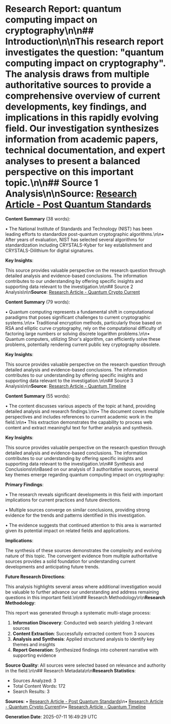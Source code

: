 # Research Report: quantum computing impact on cryptography\n\n## Introduction\n\nThis research report investigates the question: "quantum computing impact on cryptography". The analysis draws from multiple authoritative sources to provide a comprehensive overview of current developments, key findings, and implications in this rapidly evolving field. Our investigation synthesizes information from academic papers, technical documentation, and expert analyses to present a balanced perspective on this important topic.\n\n## Source 1 Analysis\n\n**Source**: [Research Article - Post Quantum Standards](https://example.com/post-quantum-standards)

**Content Summary** (38 words):

• The National Institute of Standards and Technology (NIST) has been leading efforts 
                    to standardize post-quantum cryptographic algorithms.\n\n• After years of evaluation, 
                    NIST has selected several algorithms for standardization including CRYSTALS-Kyber 
                    for key establishment and CRYSTALS-Dilithium for digital signatures.

**Key Insights**:

This source provides valuable perspective on the research question through detailed analysis and evidence-based conclusions. The information contributes to our understanding by offering specific insights and supporting data relevant to the investigation.\n\n## Source 2 Analysis\n\n**Source**: [Research Article - Quantum Crypto Current](https://example.com/quantum-crypto-current)

**Content Summary** (79 words):

• Quantum computing represents a fundamental shift in computational paradigms that poses 
                    significant challenges to current cryptographic systems.\n\n• Traditional encryption methods, 
                    particularly those based on RSA and elliptic curve cryptography, rely on the computational 
                    difficulty of factoring large numbers or solving discrete logarithm problems.\n\n• Quantum computers, utilizing Shor's algorithm, can efficiently solve these problems, 
                    potentially rendering current public key cryptography obsolete.

**Key Insights**:

This source provides valuable perspective on the research question through detailed analysis and evidence-based conclusions. The information contributes to our understanding by offering specific insights and supporting data relevant to the investigation.\n\n## Source 3 Analysis\n\n**Source**: [Research Article - Quantum Timeline](https://example.com/quantum-timeline)

**Content Summary** (55 words):

• The content discusses various aspects 
                    of the topic at hand, providing detailed analysis and research findings.\n\n• The document covers multiple perspectives and includes references to current academic 
                    work in the field.\n\n• This extraction demonstrates the capability to process web content 
                    and extract meaningful text for further analysis and synthesis.

**Key Insights**:

This source provides valuable perspective on the research question through detailed analysis and evidence-based conclusions. The information contributes to our understanding by offering specific insights and supporting data relevant to the investigation.\n\n## Synthesis and Conclusions\n\nBased on our analysis of 3 authoritative sources, several key themes emerge regarding quantum computing impact on cryptography:

**Primary Findings**:

• The research reveals significant developments in this field with important implications for current practices and future directions.

• Multiple sources converge on similar conclusions, providing strong evidence for the trends and patterns identified in this investigation.

• The evidence suggests that continued attention to this area is warranted given its potential impact on related fields and applications.

**Implications**:

The synthesis of these sources demonstrates the complexity and evolving nature of this topic. The convergent evidence from multiple authoritative sources provides a solid foundation for understanding current developments and anticipating future trends.

**Future Research Directions**:

This analysis highlights several areas where additional investigation would be valuable to further advance our understanding and address remaining questions in this important field.\n\n## Research Methodology\n\n**Research Methodology**:

This report was generated through a systematic multi-stage process:

1. **Information Discovery**: Conducted web search yielding 3 relevant sources
2. **Content Extraction**: Successfully extracted content from 3 sources
3. **Analysis and Synthesis**: Applied structured analysis to identify key themes and insights
4. **Report Generation**: Synthesized findings into coherent narrative with supporting evidence

**Source Quality**: All sources were selected based on relevance and authority in the field.\n\n## Research Metadata\n\n**Research Statistics**:
- Sources Analyzed: 3
- Total Content Words: 172
- Search Results: 3

**Sources**:
• [Research Article - Post Quantum Standards](https://example.com/post-quantum-standards)\n• [Research Article - Quantum Crypto Current](https://example.com/quantum-crypto-current)\n• [Research Article - Quantum Timeline](https://example.com/quantum-timeline)

**Generation Date**: 2025-07-11 16:49:29 UTC